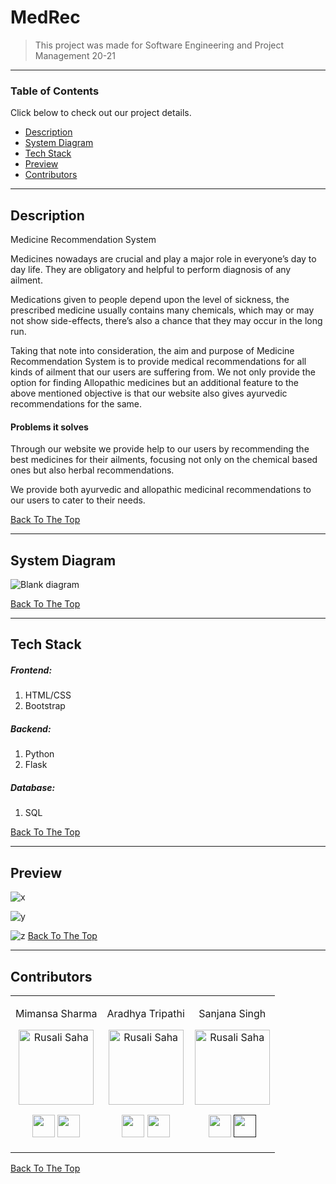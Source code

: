 # MedRec
> This project was made for Software Engineering and Project Management 20-21

---

### Table of Contents
Click below to check out our project details.

- [Description](#description)
- [System Diagram](#system-diagram)
- [Tech Stack](#tech-stack)
- [Preview](#preview)
- [Contributors](#contributors)

---

## Description

Medicine Recommendation System

Medicines nowadays are crucial and play a major role in everyone’s day to day life. They are obligatory and helpful to perform diagnosis of any ailment.

Medications given to people depend upon the level of sickness, the prescribed medicine usually contains many chemicals, which may or may not show side-effects, there’s also a chance that they may occur in the long run.

Taking that note into consideration, the aim and purpose of Medicine Recommendation System is to provide medical recommendations for all kinds of ailment that our users are suffering from. We not only provide the option for finding Allopathic medicines but an additional feature to the above mentioned objective is that our website also gives ayurvedic recommendations for the same.

#### Problems it solves

Through our website we provide help to our users by recommending the best medicines for their ailments, focusing not only on the chemical based ones but also herbal recommendations.

We provide both ayurvedic and allopathic medicinal recommendations to our users to cater to their needs.



[Back To The Top](#medrec)

---

## System Diagram


![Blank diagram](https://user-images.githubusercontent.com/68011962/121068810-5955c500-c7ea-11eb-8c7a-9b11d3ccf6b7.jpeg)

[Back To The Top](#medrec)

---

## Tech Stack

  
##### Frontend:

1. HTML/CSS
2. Bootstrap

##### Backend:

1. Python
2. Flask

##### Database:

1. SQL

[Back To The Top](#medrec)

---

## Preview


![x](https://user-images.githubusercontent.com/68011962/121071508-a71ffc80-c7ed-11eb-8fe1-4c66d7563537.PNG)

![y](https://user-images.githubusercontent.com/68011962/121071555-b43ceb80-c7ed-11eb-9ef3-af0503773517.PNG)

![z](https://user-images.githubusercontent.com/68011962/121071583-bef78080-c7ed-11eb-80c3-06546896a190.PNG)
[Back To The Top](#medrec)

---

## Contributors

<table>
<tr align="center">






<td>

Mimansa Sharma

<p align="center">
<img src = "https://avatars.githubusercontent.com/u/68011962?s=460&u=8b6234463d4c827874b8c882947145373c0470fa&v=4"  height="120" alt="Rusali Saha">
</p>
<p align="center">
<a href = "https://github.com/MimansaSharma15"><img src = "https://cdns.iconmonstr.com/wp-content/assets/preview/2012/240/iconmonstr-github-1.png" width="36" height = "36"/></a>
<a href = "https://www.linkedin.com/in/mimansasharma/">
<img src = "https://cdns.iconmonstr.com/wp-content/assets/preview/2012/240/iconmonstr-linkedin-2.png" width="36" height="36"/>
</a>
</p>
</td>

  
<td>

Aradhya Tripathi

<p align="center">
<img src = "https://avatars.githubusercontent.com/Aradhya-Tripathi"  height="120" alt="Rusali Saha">
</p>
<p align="center">
<a href = "https://github.com/Aradhya-Tripathi"><img src = "https://cdns.iconmonstr.com/wp-content/assets/preview/2012/240/iconmonstr-github-1.png" width="36" height = "36"/></a>
<a href = "https://www.linkedin.com/in/aradhya-tripathi51/">
<img src = "https://cdns.iconmonstr.com/wp-content/assets/preview/2012/240/iconmonstr-linkedin-2.png" width="36" height="36"/>
</a>
</p>
</td>

<td>

Sanjana Singh

<p align="center">
<img src = "https://avatars.githubusercontent.com/u/67794650?v=4"  height="120" alt="Rusali Saha">
</p>
<p align="center">
<a href = "https://github.com/sanjanasingh15"><img src = "https://cdns.iconmonstr.com/wp-content/assets/preview/2012/240/iconmonstr-github-1.png" width="36" height = "36"/></a>
<a href = "">
<img src = "https://cdns.iconmonstr.com/wp-content/assets/preview/2012/240/iconmonstr-linkedin-2.png" width="36" height="36"/>
</a>
</p>
</td>


  </table>
</tr>
  </table>

[Back To The Top](#medrec)
















